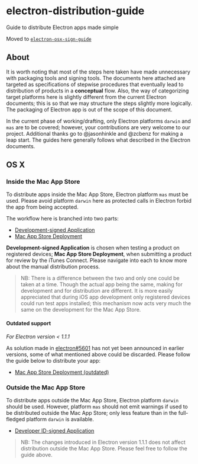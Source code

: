 # electron-distribution-guide

Guide to distribute Electron apps made simple

Moved to [`electron-osx-sign-guide`](https://github.com/sethlu/electron-osx-sign-guide)

## About

It is worth noting that most of the steps here taken have made unnecessary with packaging tools and signing tools. The documents here attached are targeted as specifications of stepwise procedures that eventually lead to distribution of products in a **conceptual** flow. Also, the way of categorizing target platforms here is slightly different from the current Electron documents; this is so that we may structure the steps slightly more logically. The packaging of Electron app is out of the scope of this document.

In the current phase of working/drafting, only Electron platforms `darwin` and `mas` are to be covered; however, your contributions are very welcome to our project. Additional thanks go to @jasonhinkle and @zcbenz for making a leap start. The guides here generally follows what described in the Electron documents.

## OS X

### Inside the Mac App Store

To distribute apps inside the Mac App Store, Electron platform `mas` must be used. Please avoid platform `darwin` here as protected calls in Electron forbid the app from being accepted.

The workflow here is branched into two parts:

- [Development-signed Application]
- [Mac App Store Deployment]

**Development-signed Application** is chosen when testing a product on registered devices; **Mac App Store Deployment**, when submitting a product for review by the iTunes Connect. Please navigate into each to know more about the manual distribution process.

> NB: There is a difference between the two and only one could be taken at a time. Though the actual app being the same, making for development and for distribution are different. It is more easily appreciated that during iOS app development only registered devices could run test apps installed; this mechanism now acts very much the same on the development for the Mac App Store.

#### Outdated support

*For Electron version < 1.1.1*

As solution made in [electron#5601](https://github.com/electron/electron/pull/5601) has not yet been announced in earlier versions, some of what mentioned above could be discarded. Please follow the guide below to distribute your app:

- [Mac App Store Deployment (outdated)]

### Outside the Mac App Store

To distribute apps outside the Mac App Store, Electron platform `darwin` should be used. However, platform `mas` should not emit warnings if used to be distributed outside the Mac App Store; only less feature than in the full-fledged platform `darwin` is available.

- [Developer ID-signed Application]

> NB: The changes introduced in Electron version 1.1.1 does not affect distribution outside the Mac App Store. Please feel free to follow the guide above.

[Mac General Prerequisites]: MacGeneralPrerequisites.md
[Development-signed Application]: DevelopmentSignedApplication.md
[Mac App Store Deployment]: MacAppStoreDeployment.md
[Mac App Store Deployment (outdated)]: MacAppStoreDeploymentOutdated.md
[Developer ID-signed Application]: DeveloperIDSignedApplication.md

